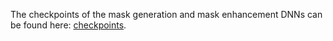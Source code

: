The checkpoints of the mask generation and mask enhancement DNNs can be found here: [checkpoints](https://drive.google.com/drive/folders/1AFKLD0cyHUvD_bQSmoaKEAL9Vgqpc_hq?usp=sharing).
